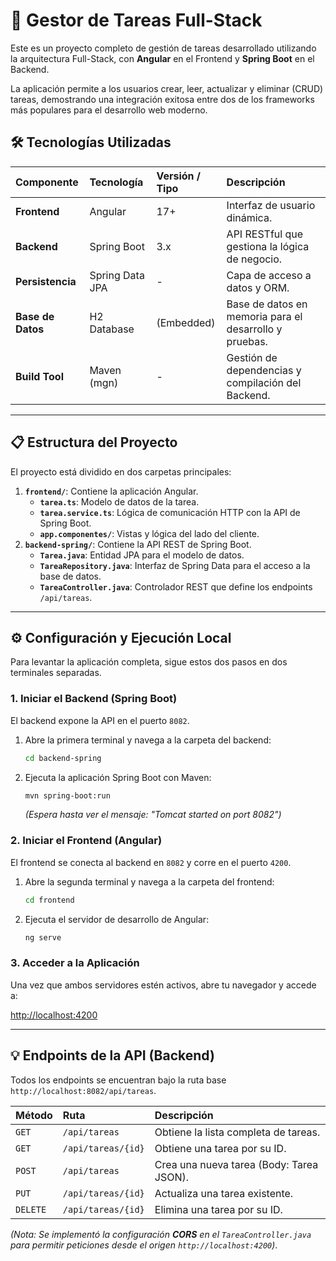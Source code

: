 # 🚀 Gestor de Tareas Full-Stack

Este es un proyecto completo de gestión de tareas desarrollado utilizando la arquitectura Full-Stack, con **Angular** en el Frontend y **Spring Boot** en el Backend.

La aplicación permite a los usuarios crear, leer, actualizar y eliminar (CRUD) tareas, demostrando una integración exitosa entre dos de los frameworks más populares para el desarrollo web moderno.

## 🛠️ Tecnologías Utilizadas

| Componente | Tecnología | Versión / Tipo | Descripción |
| :--- | :--- | :--- | :--- |
| **Frontend** | Angular | 17+ | Interfaz de usuario dinámica. |
| **Backend** | Spring Boot | 3.x | API RESTful que gestiona la lógica de negocio. |
| **Persistencia** | Spring Data JPA | - | Capa de acceso a datos y ORM. |
| **Base de Datos** | H2 Database | (Embedded) | Base de datos en memoria para el desarrollo y pruebas. |
| **Build Tool** | Maven (mgn) | - | Gestión de dependencias y compilación del Backend. |

---

## 📋 Estructura del Proyecto

El proyecto está dividido en dos carpetas principales:

1.  **`frontend/`**: Contiene la aplicación Angular.
    * **`tarea.ts`**: Modelo de datos de la tarea.
    * **`tarea.service.ts`**: Lógica de comunicación HTTP con la API de Spring Boot.
    * **`app.componentes/`**: Vistas y lógica del lado del cliente.
2.  **`backend-spring/`**: Contiene la API REST de Spring Boot.
    * **`Tarea.java`**: Entidad JPA para el modelo de datos.
    * **`TareaRepository.java`**: Interfaz de Spring Data para el acceso a la base de datos.
    * **`TareaController.java`**: Controlador REST que define los endpoints `/api/tareas`.

---

## ⚙️ Configuración y Ejecución Local

Para levantar la aplicación completa, sigue estos dos pasos en dos terminales separadas.

### 1. Iniciar el Backend (Spring Boot)

El backend expone la API en el puerto `8082`.

1.  Abre la primera terminal y navega a la carpeta del backend:
    ```bash
    cd backend-spring
    ```
2.  Ejecuta la aplicación Spring Boot con Maven:
    ```bash
    mvn spring-boot:run
    ```
    *(Espera hasta ver el mensaje: "Tomcat started on port 8082")*

### 2. Iniciar el Frontend (Angular)

El frontend se conecta al backend en `8082` y corre en el puerto `4200`.

1.  Abre la segunda terminal y navega a la carpeta del frontend:
    ```bash
    cd frontend
    ```
2.  Ejecuta el servidor de desarrollo de Angular:
    ```bash
    ng serve
    ```

### 3. Acceder a la Aplicación

Una vez que ambos servidores estén activos, abre tu navegador y accede a:

[http://localhost:4200](http://localhost:4200)

---

## 💡 Endpoints de la API (Backend)

Todos los endpoints se encuentran bajo la ruta base `http://localhost:8082/api/tareas`.

| Método | Ruta | Descripción |
| :--- | :--- | :--- |
| `GET` | `/api/tareas` | Obtiene la lista completa de tareas. |
| `GET` | `/api/tareas/{id}` | Obtiene una tarea por su ID. |
| `POST` | `/api/tareas` | Crea una nueva tarea (Body: Tarea JSON). |
| `PUT` | `/api/tareas/{id}` | Actualiza una tarea existente. |
| `DELETE`| `/api/tareas/{id}` | Elimina una tarea por su ID. |

*(Nota: Se implementó la configuración **CORS** en el `TareaController.java` para permitir peticiones desde el origen `http://localhost:4200`)*.